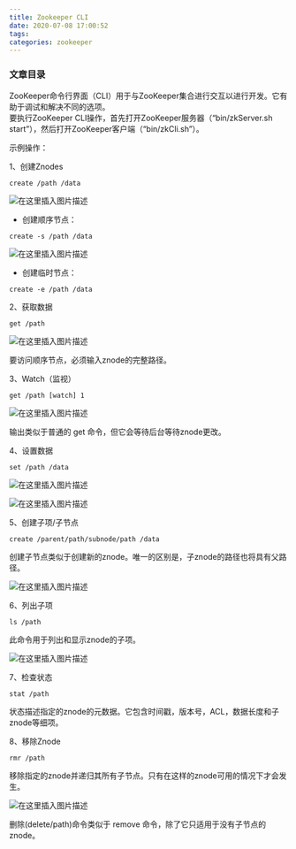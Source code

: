 ```yaml
---
title: Zookeeper CLI
date: 2020-07-08 17:00:52
tags: 
categories: zookeeper
---
```


<!--more-->

### 文章目录

ZooKeeper命令行界面（CLI）用于与ZooKeeper集合进行交互以进行开发。它有助于调试和解决不同的选项。  
要执行ZooKeeper CLI操作，首先打开ZooKeeper服务器（“bin/zkServer.sh start”），然后打开ZooKeeper客户端（“bin/zkCli.sh”）。

示例操作：

1、创建Znodes

```
create /path /data
```

![在这里插入图片描述](https://img-blog.csdnimg.cn/20200708161031560.png)

 -    创建顺序节点：

```
create -s /path /data
```

![在这里插入图片描述](https://img-blog.csdnimg.cn/20200708161140339.png)

 -    创建临时节点：

```
create -e /path /data
```

2、获取数据

```
get /path 
```

![在这里插入图片描述](https://img-blog.csdnimg.cn/20200708161259286.png?x-oss-process=image/watermark,type_ZmFuZ3poZW5naGVpdGk,shadow_10,text_aHR0cHM6Ly9ibG9nLmNzZG4ubmV0L3FxXzIxMDQwNTU5,size_16,color_FFFFFF,t_70)

要访问顺序节点，必须输入znode的完整路径。

3、Watch（监视）

```
get /path [watch] 1
```

![在这里插入图片描述](https://img-blog.csdnimg.cn/20200708164256623.png?x-oss-process=image/watermark,type_ZmFuZ3poZW5naGVpdGk,shadow_10,text_aHR0cHM6Ly9ibG9nLmNzZG4ubmV0L3FxXzIxMDQwNTU5,size_16,color_FFFFFF,t_70)

输出类似于普通的 get 命令，但它会等待后台等待znode更改。

4、设置数据

```
set /path /data
```

![在这里插入图片描述](https://img-blog.csdnimg.cn/20200708165521235.png?x-oss-process=image/watermark,type_ZmFuZ3poZW5naGVpdGk,shadow_10,text_aHR0cHM6Ly9ibG9nLmNzZG4ubmV0L3FxXzIxMDQwNTU5,size_16,color_FFFFFF,t_70)

![在这里插入图片描述](https://img-blog.csdnimg.cn/20200708165549455.png?x-oss-process=image/watermark,type_ZmFuZ3poZW5naGVpdGk,shadow_10,text_aHR0cHM6Ly9ibG9nLmNzZG4ubmV0L3FxXzIxMDQwNTU5,size_16,color_FFFFFF,t_70)

5、创建子项/子节点

```
create /parent/path/subnode/path /data
```

创建子节点类似于创建新的znode。唯一的区别是，子znode的路径也将具有父路径。

![在这里插入图片描述](https://img-blog.csdnimg.cn/20200708165722963.png)

6、列出子项

```
ls /path
```

此命令用于列出和显示znode的子项。

![在这里插入图片描述](https://img-blog.csdnimg.cn/20200708165821700.png)

7、检查状态

```
stat /path
```

状态描述指定的znode的元数据。它包含时间戳，版本号，ACL，数据长度和子znode等细项。

8、移除Znode

```
rmr /path
```

移除指定的znode并递归其所有子节点。只有在这样的znode可用的情况下才会发生。

![在这里插入图片描述](https://img-blog.csdnimg.cn/20200708165936250.png)

删除\(delete/path\)命令类似于 remove 命令，除了它只适用于没有子节点的znode。